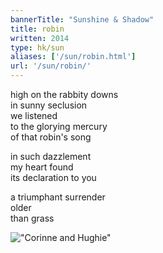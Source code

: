 ```yaml
---
bannerTitle: "Sunshine & Shadow" 
title: robin
written: 2014
type: hk/sun
aliases: ['/sun/robin.html']
url: '/sun/robin/'
---
```


high on the rabbity downs  
in sunny seclusion  
we listened  
to the glorying mercury  
of that robin's song  


in such dazzlement  
my heart found  
its declaration to you  


a triumphant surrender  
older  
than grass  

!["Corinne and Hughie"](/images/bio/CorinneHHalo.jpg "Corinne and Hughie")
